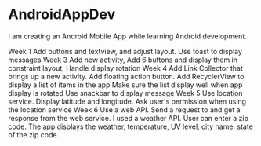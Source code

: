 # AndroidAppDev
I am creating an Android Mobile App while learning Android development.

Week 1 Add buttons and textview, and adjust layout. Use toast to display messages
Week 3 Add new activity, Add 6 buttons and display them in constraint layout; Handle display rotation
Week 4 Add Link Collector that brings up a new activity. 
       Add floating action button. Add RecyclerView to display a list of items in the app 
       Make sure the list display well when app display is rotated
       Use snackbar to display message
Week 5 Use location service. Display latitude and longitude.
       Ask user's permission when using the location service
Week 6 Use a web API. Send a request to and get a response from the web service.
       I used a weather API. User can enter a zip code. The app displays the weather, temperature, UV level, 
       city name, state of the zip code.
       
       
